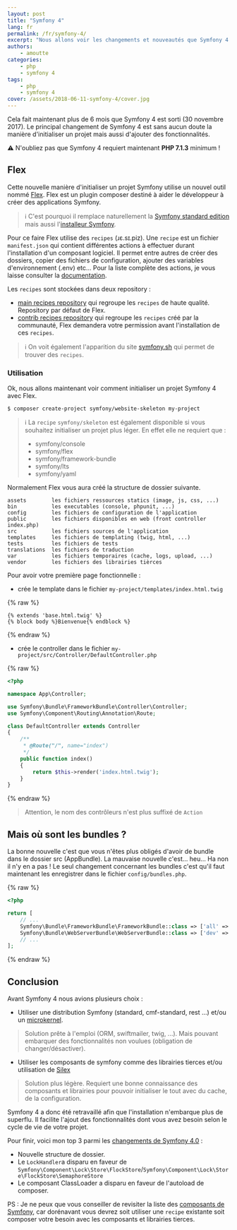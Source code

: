 ```yaml
--- 
layout: post  
title: "Symfony 4"   
lang: fr  
permalink: /fr/symfony-4/  
excerpt: "Nous allons voir les changements et nouveautés que Symfony 4 nous apporte."  
authors:  
    - amoutte  
categories:
    - php
    - symfony 4
tags:
    - php
    - symfony 4
cover: /assets/2018-06-11-symfony-4/cover.jpg  
--- 
```


Cela fait maintenant plus de 6 mois que Symfony 4 est sorti (30 novembre 2017). Le principal changement de Symfony 4 est sans aucun doute la manière d'initialiser un projet mais aussi d'ajouter des fonctionnalités.

⚠️ N'oubliez pas que Symfony 4 requiert maintenant **PHP 7.1.3** minimum !

## Flex

Cette nouvelle manière d'initialiser un projet Symfony utilise un nouvel outil nommé [Flex](https://github.com/symfony/flex). 
Flex est un plugin composer destiné à aider le développeur à créer des applications Symfony.
 
> ℹ️ C'est pourquoi il remplace naturellement la [Symfony standard edition](https://github.com/symfony/symfony-standard) mais aussi l'[installeur Symfony](https://github.com/symfony/symfony-installer).

Pour ce faire Flex utilise des `recipes` (ɹɛ.sɪ.piz).
Une `recipe` est un fichier `manifest.json` qui contient différentes actions à effectuer durant l'installation d'un composant logiciel.
Il permet entre autres de créer des dossiers, copier des fichiers de configuration, ajouter des variables d'environnement (.env) etc... 
Pour la liste complète des actions, je vous laisse consulter la [documentation](https://github.com/symfony/recipes/blob/master/README.rst).

Les `recipes` sont stockées dans deux repository :
 * [main recipes repository](https://github.com/symfony/recipes) qui regroupe les `recipes` de haute qualité. Repository par défaut de Flex.
 * [contrib recipes repository](https://github.com/symfony/recipes-contrib) qui regroupe les `recipes` créé par la communauté, Flex demandera votre permission avant l'installation de ces `recipes`.

> ℹ️ On voit également l'apparition du site [symfony.sh](https://symfony.sh/) qui permet de trouver des `recipes`.

### Utilisation

Ok, nous allons maintenant voir comment initialiser un projet Symfony 4 avec Flex.

```
$ composer create-project symfony/website-skeleton my-project

```

> ℹ️ La `recipe` `symfony/skeleton` est également disponible si vous souhaitez initialiser un projet plus léger.
> En effet elle ne requiert que :
> * symfony/console
> * symfony/flex
> * symfony/framework-bundle
> * symfony/lts
> * symfony/yaml

Normalement Flex vous aura créé la structure de dossier suivante.

```
assets        les fichiers ressources statics (image, js, css, ...)
bin           les executables (console, phpunit, ...)
config        les fichiers de configuration de l'application
public        les fichiers disponibles en web (front controller index.php)
src           les fichiers sources de l'application
templates     les fichiers de templating (twig, html, ...)
tests         les fichiers de tests
translations  les fichiers de traduction
var           les fichiers temporaires (cache, logs, upload, ...)
vendor        les fichiers des librairies tièrces
```

Pour avoir votre première page fonctionnelle :

* crée le template dans le fichier `my-project/templates/index.html.twig`

{% raw %}
```twig
{% extends 'base.html.twig' %}
{% block body %}Bienvenue{% endblock %}
``` 
{% endraw %}

* crée le controller dans le fichier `my-project/src/Controller/DefaultController.php` 

{% raw %}
```php
<?php

namespace App\Controller;

use Symfony\Bundle\FrameworkBundle\Controller\Controller;
use Symfony\Component\Routing\Annotation\Route;

class DefaultController extends Controller
{
    /**
     * @Route("/", name="index")
     */
    public function index()
    {
        return $this->render('index.html.twig');
    }
}
```
{% endraw %}

> Attention, le nom des contrôleurs n'est plus suffixé de `Action`

## Mais où sont les bundles ? 

La bonne nouvelle c'est que vous n'êtes plus obligés d'avoir de bundle dans le dossier src (AppBundle).
La mauvaise nouvelle c'est... heu... Ha non il n'y en a pas !
Le seul changement concernant les bundles c'est qu'il faut maintenant les enregistrer dans le fichier `config/bundles.php`.

{% raw %}
```php
<?php

return [
    // ...
    Symfony\Bundle\FrameworkBundle\FrameworkBundle::class => ['all' => true],
    Symfony\Bundle\WebServerBundle\WebServerBundle::class => ['dev' => true],
    // ...
];
``` 
{% endraw %}

## Conclusion

Avant Symfony 4 nous avions plusieurs choix :

* Utiliser une distribution Symfony (standard, cmf-standard, rest ...) et/ou un [microkernel](https://github.com/symfony/symfony/blob/master/src/Symfony/Bundle/FrameworkBundle/Kernel/MicroKernelTrait.php).
> Solution prête à l'emploi (ORM, swiftmailer, twig, ...). 
> Mais pouvant embarquer des fonctionnalités non voulues (obligation de changer/désactiver).  
    
* Utiliser les composants de symfony comme des librairies tierces et/ou utilisation de [Silex](https://github.com/silexphp/Silex)
> Solution plus légère.
> Requiert une bonne connaissance des composants et librairies pour pouvoir initialiser le tout avec du cache, de la configuration.

Symfony 4 a donc été retravaillé afin que l'installation n'embarque plus de superflu.
Il facilite l'ajout des fonctionnalités dont vous avez besoin selon le cycle de vie de votre projet.

Pour finir, voici mon top 3 parmi les [changements de Symfony 4.0](https://github.com/symfony/symfony/blob/master/UPGRADE-4.0.md) :
* Nouvelle structure de dossier.
* Le `LockHandler`a disparu en faveur de `Symfony\Component\Lock\Store\FlockStore`/`Symfony\Component\Lock\Store\FlockStore\SemaphoreStore`
* Le composant ClassLoader a disparu en faveur de l'autoload de composer.

PS : Je ne peux que vous conseiller de revisiter la liste des [composants de Symfony](https://github.com/symfony/symfony/tree/master/src/Symfony/Component), 
car dorénavant vous devrez soit utiliser une `recipe` existante soit composer votre besoin avec les composants et librairies tierces.

